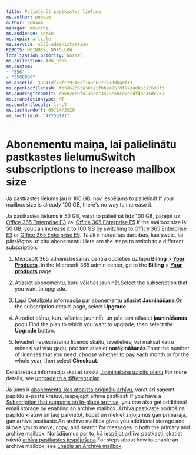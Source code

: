 ```yaml
---
title: Palielināt pastkastes lielumu
ms.author: pebaum
author: pebaum
manager: mnirkhe
ms.audience: Admin
ms.topic: article
ms.service: o365-administration
ROBOTS: NOINDEX, NOFOLLOW
localization_priority: Normal
ms.collection: Adm_O365
ms.custom:
- "556"
- "3500006"
ms.assetid: 33641df2-fc29-493f-a6c6-2777d8b4ef11
ms.openlocfilehash: fb5662363a385e2fbbae852df77d80b6317698fb
ms.sourcegitcommit: c6692ce0fa1358ec3529e59ca0ecdfdea4cdc759
ms.translationtype: MT
ms.contentlocale: lv-LV
ms.lasthandoff: 09/14/2020
ms.locfileid: "47756181"
---
```

# <a name="switch-subscriptions-to-increase-mailbox-size"></a><span data-ttu-id="0aebf-102">Abonementu maiņa, lai palielinātu pastkastes lielumu</span><span class="sxs-lookup"><span data-stu-id="0aebf-102">Switch subscriptions to increase mailbox size</span></span>

<span data-ttu-id="0aebf-103">Ja pastkastes lielums jau ir 100 GB, nav iespējams to palielināt.</span><span class="sxs-lookup"><span data-stu-id="0aebf-103">If your mailbox size is already 100 GB, there's no way to increase it.</span></span>
  
<span data-ttu-id="0aebf-104">Ja pastkastes lielums ir 50 GB, varat to palielināt līdz 100 GB, pārejot uz [Office 365 Enterprise E3](https://products.office.com/business/office-365-enterprise-e3-business-software) vai [Office 365 Enterprise E5](https://products.office.com/business/office-365-enterprise-e5-business-software).</span><span class="sxs-lookup"><span data-stu-id="0aebf-104">If the mailbox size is 50 GB, you can increase it to 100 GB by switching to [Office 365 Enterprise E3](https://products.office.com/business/office-365-enterprise-e3-business-software) or [Office 365 Enterprise E5](https://products.office.com/business/office-365-enterprise-e5-business-software).</span></span> <span data-ttu-id="0aebf-105">Tālāk ir norādītas darbības, kas jāveic, lai pārslēgtos uz citu abonementu:</span><span class="sxs-lookup"><span data-stu-id="0aebf-105">Here are the steps to switch to a different subscription:</span></span>
  
1. <span data-ttu-id="0aebf-106">Microsoft 365 administrēšanas centrā dodieties uz lapu **Billing** \> **[Your Products](https://go.microsoft.com/fwlink/p/?linkid=842054)** .</span><span class="sxs-lookup"><span data-stu-id="0aebf-106">In the Microsoft 365 admin center, go to the **Billing** \> **[Your products](https://go.microsoft.com/fwlink/p/?linkid=842054)** page.</span></span>

2. <span data-ttu-id="0aebf-107">Atlasiet abonementu, kuru vēlaties jaunināt.</span><span class="sxs-lookup"><span data-stu-id="0aebf-107">Select the subscription that you want to upgrade.</span></span>

3. <span data-ttu-id="0aebf-108">Lapā Detalizēta informācija par abonementu atlasiet **Jaunināšana**.</span><span class="sxs-lookup"><span data-stu-id="0aebf-108">On the subscription details page, select **Upgrade**.</span></span>

4. <span data-ttu-id="0aebf-109">Atrodiet plānu, kuru vēlaties jaunināt, un pēc tam atlasiet **jaunināšanas** pogu.</span><span class="sxs-lookup"><span data-stu-id="0aebf-109">Find the plan to which you want to upgrade, then select the **Upgrade** button.</span></span>

5. <span data-ttu-id="0aebf-110">Ievadiet nepieciešamo licenču skaitu, izvēlieties, vai maksāt katru mēnesi vai visu gadu, pēc tam atlasiet **norēķināšanās**.</span><span class="sxs-lookup"><span data-stu-id="0aebf-110">Enter the number of licenses that you need, choose whether to pay each month or for the whole year, then select **Checkout**.</span></span>

<span data-ttu-id="0aebf-111">Detalizētāku informāciju skatiet rakstā [Jaunināšana uz citu plānu](https://docs.microsoft.com/microsoft-365/commerce/subscriptions/upgrade-to-different-plan).</span><span class="sxs-lookup"><span data-stu-id="0aebf-111">For more details, see [upgrade to a different plan](https://docs.microsoft.com/microsoft-365/commerce/subscriptions/upgrade-to-different-plan).</span></span>

<span data-ttu-id="0aebf-112">Ja jums ir [abonements, kas atbalsta oriģinālu arhīvu](https://docs.microsoft.com/office365/servicedescriptions/exchange-online-archiving-service-description/exchange-online-archiving-service-description), varat arī saņemt papildu e-pasta krātuvi, iespējojot arhīva pastkasti.</span><span class="sxs-lookup"><span data-stu-id="0aebf-112">If you have a [Subscription that supports an In-place archive](https://docs.microsoft.com/office365/servicedescriptions/exchange-online-archiving-service-description/exchange-online-archiving-service-description), you can also get additional email storage by enabling an archive mailbox.</span></span> <span data-ttu-id="0aebf-113">Arhīva pastkaste nodrošina papildu krātuvi un ļauj pārvietot, kopēt un meklēt ziņojumus gan primārajā, gan arhīva pastkastē.</span><span class="sxs-lookup"><span data-stu-id="0aebf-113">An archive mailbox gives you additional storage and allows you to move, copy, and search for messages in both the primary and archive mailbox.</span></span> <span data-ttu-id="0aebf-114">Norādījumus par to, kā iespējot arhīva pastkasti, skatiet rakstā [arhīva pastkastes iespējošana](https://docs.microsoft.com/microsoft-365/compliance/enable-archive-mailboxes).</span><span class="sxs-lookup"><span data-stu-id="0aebf-114">For steps about how to enable an archive mailbox, see [Enable an Archive mailbox](https://docs.microsoft.com/microsoft-365/compliance/enable-archive-mailboxes).</span></span>